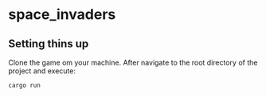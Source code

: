 # space_invaders

## Setting thins up
Clone the game om your machine. After navigate to the root directory of the project and execute:
```bash
cargo run
```
